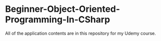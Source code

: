 # Beginner-Object-Oriented-Programming-In-CSharp
All of the application contents are in this repository for my Udemy course.
